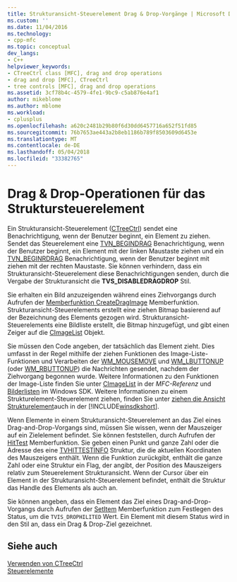 ```yaml
---
title: Strukturansicht-Steuerelement Drag & Drop-Vorgänge | Microsoft Docs
ms.custom: ''
ms.date: 11/04/2016
ms.technology:
- cpp-mfc
ms.topic: conceptual
dev_langs:
- C++
helpviewer_keywords:
- CTreeCtrl class [MFC], drag and drop operations
- drag and drop [MFC], CTreeCtrl
- tree controls [MFC], drag and drop operations
ms.assetid: 3cf78b4c-4579-4fe1-9bc9-c5ab876e4af1
author: mikeblome
ms.author: mblome
ms.workload:
- cplusplus
ms.openlocfilehash: a620c2481b29b80f6d30dd6457716a652f51fd85
ms.sourcegitcommit: 76b7653ae443a2b8eb1186b789f8503609d6453e
ms.translationtype: MT
ms.contentlocale: de-DE
ms.lasthandoff: 05/04/2018
ms.locfileid: "33382765"
---
```

# <a name="tree-control-drag-and-drop-operations"></a>Drag & Drop-Operationen für das Struktursteuerelement
Ein Strukturansicht-Steuerelement ([CTreeCtrl](../mfc/reference/ctreectrl-class.md)) sendet eine Benachrichtigung, wenn der Benutzer beginnt, ein Element zu ziehen. Sendet das Steuerelement eine [TVN_BEGINDRAG](http://msdn.microsoft.com/library/windows/desktop/bb773504) Benachrichtigung, wenn der Benutzer beginnt, ein Element mit der linken Maustaste ziehen und ein [TVN_BEGINRDRAG](http://msdn.microsoft.com/library/windows/desktop/bb773509) Benachrichtigung, wenn der Benutzer beginnt mit ziehen mit der rechten Maustaste. Sie können verhindern, dass ein Strukturansicht-Steuerelement diese Benachrichtigungen senden, durch die Vergabe der Strukturansicht die **TVS_DISABLEDRAGDROP** Stil.  
  
 Sie erhalten ein Bild anzuzeigenden während eines Ziehvorgangs durch Aufrufen der [Memberfunktion CreateDragImage](../mfc/reference/ctreectrl-class.md#createdragimage) Memberfunktion. Strukturansicht-Steuerelements erstellt eine ziehen Bitmap basierend auf der Bezeichnung des Elements gezogen wird. Strukturansicht-Steuerelements eine Bildliste erstellt, die Bitmap hinzugefügt, und gibt einen Zeiger auf die [CImageList](../mfc/reference/cimagelist-class.md) Objekt.  
  
 Sie müssen den Code angeben, der tatsächlich das Element zieht. Dies umfasst in der Regel mithilfe der ziehen Funktionen des Image-Liste-Funktionen und Verarbeiten der [WM_MOUSEMOVE](http://msdn.microsoft.com/library/windows/desktop/ms645616) und [WM_LBUTTONUP](http://msdn.microsoft.com/library/windows/desktop/ms645608) (oder [WM_RBUTTONUP](http://msdn.microsoft.com/library/windows/desktop/ms646243)) die Nachrichten gesendet, nachdem der Ziehvorgang begonnen wurde. Weitere Informationen zu den Funktionen der Image-Liste finden Sie unter [CImageList](../mfc/reference/cimagelist-class.md) in der *MFC-Referenz* und [Bilderlisten](http://msdn.microsoft.com/library/windows/desktop/bb761389) im Windows SDK. Weitere Informationen zu einem Strukturelement-Steuerelement ziehen, finden Sie unter [ziehen die Ansicht Strukturelement](http://msdn.microsoft.com/library/windows/desktop/bb760017)auch in der [!INCLUDE[winsdkshort](../atl-mfc-shared/reference/includes/winsdkshort_md.md)].  
  
 Wenn Elemente in einem Strukturansicht-Steuerelement an das Ziel eines Drag-and-Drop-Vorgangs sind, müssen Sie wissen, wenn der Mauszeiger auf ein Zielelement befindet. Sie können feststellen, durch Aufrufen der [HitTest](../mfc/reference/ctreectrl-class.md#hittest) Memberfunktion. Sie geben einen Punkt und ganze Zahl oder die Adresse des eine [TVHITTESTINFO](http://msdn.microsoft.com/library/windows/desktop/bb773448) Struktur, die die aktuellen Koordinaten des Mauszeigers enthält. Wenn die Funktion zurückgibt, enthält die ganze Zahl oder eine Struktur ein Flag, der angibt, der Position des Mauszeigers relativ zum Steuerelement Strukturansicht. Wenn der Cursor über ein Element in der Strukturansicht-Steuerelement befindet, enthält die Struktur das Handle des Elements als auch an.  
  
 Sie können angeben, dass ein Element das Ziel eines Drag-and-Drop-Vorgangs durch Aufrufen der [SetItem](../mfc/reference/ctreectrl-class.md#setitem) Memberfunktion zum Festlegen des Status, um die `TVIS_DROPHILITED` Wert. Ein Element mit diesem Status wird in den Stil an, dass ein Drag & Drop-Ziel gezeichnet.  
  
## <a name="see-also"></a>Siehe auch  
 [Verwenden von CTreeCtrl](../mfc/using-ctreectrl.md)   
 [Steuerelemente](../mfc/controls-mfc.md)


